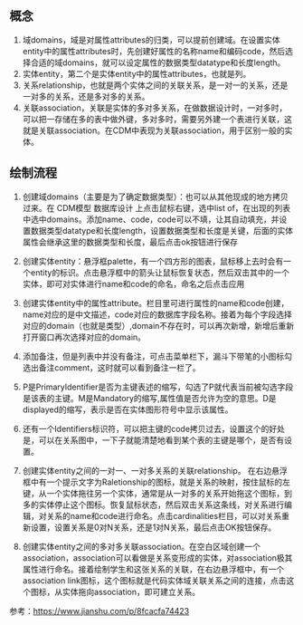 ## 概念
1. 域domains，域是对属性attributes的归类，可以提前创建域。在设置实体entity中的属性attributes时，先创建好属性的名称name和编码code，然后选择合适的域domains，就可以设定属性的数据类型datatype和长度length。
2. 实体entity，第二个是实体entity中的属性attributes，也就是列。
3. 关系relationship，也就是两个实体之间的关联关系，是一对一的关系，还是一对多的关系，还是多对多的关系。
4. 关联association，关联是实体的多对多关系，在做数据设计时，一对多时，可以把一存储在多的表中做外键，多对多时，需要另外建一个表进行关联，这就是关联association。在CDM中表现为关联association，用于区别一般的实体。

## 绘制流程

1. 创建域domains（主要是为了确定数据类型）：也可以从其他现成的地方拷贝过来。在 CDM模型 数据库设计 上点击鼠标右键，选中list of，在出现的列表中选中domains。添加name、code，code可以不填，让其自动填充，并设置数据类型datatype和长度length，设置数据类型和长度是关键，后面的实体属性会继承这里的数据类型和长度，最后点击ok按钮进行保存

2. 创建实体entity：悬浮框palette，有一个四方形的图表，鼠标移上去时会有一个entity的标识。点击悬浮框中的箭头让鼠标恢复状态，然后双击其中的一个实体，即可对实体进行name和code的命名，命名之后点击应用

3. 创建实体entity中的属性attribute。栏目里可进行属性的name和code创建，name对应的是中文描述，code对应的数据库字段名称。接着为每个字段选择对应的domain（也就是类型）,domain不存在时，可以再次新增，新增后重新打开窗口再次选择对应的domain。

4. 添加备注，但是列表中并没有备注，可点击菜单栏下，漏斗下带笔的小图标勾选出备注comment，这时就可以看到备注一栏了。

5. P是PrimaryIdentifier是否为主键表述的缩写，勾选了P就代表当前被勾选字段是该表的主键。M是Mandatory的缩写,属性值是否允许为空的意思。D是displayed的缩写，表示是否在实体图形符号中显示该属性。

6. 还有一个Identifiers标识符，可以把主键的code拷贝过去，设置这个的好处是，可以在关系图中，一下子就能清楚地看到某个表的主键是哪个，是否有设置。

7. 创建实体entity之间的一对一、一对多关系的关联relationship。 在右边悬浮框中有一个提示文字为Raletionship的图标，就是关系的映射，按住鼠标的左键，从一个实体拖往另一个实体，通常是从一对多的关系开始拖这个图标，到多的实体停止这个图标。恢复鼠标状态，然后双击关系这条线，对关系进行编辑，对关系的name和code进行命名。点击cardinalities栏目，可以对关系重新设置，设置关系是0对N关系，还是1对N关系，最后点击OK按钮保存。

8. 创建实体entity之间的多对多关联association。在空白区域创建一个association，association可以看做是关系变形成的实体，对association极其属性进行命名。接着绘制学生和这张关系的关联，在右边悬浮框中，有一个association link图标，这个图标就是代码实体域关联关系之间的连接，点击这个图标，从实体拖向association，即可建立关系。


参考：https://www.jianshu.com/p/8fcacfa74423










